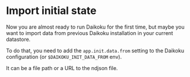 # Import initial state

Now you are almost ready to run Daikoku for the first time, but maybe you want to import data from previous Daikoku installation in your current datastore.

To do that, you need to add the `app.init.data.from` setting to the Daikoku configuration (or `$DAIKOKU_INIT_DATA_FROM` env).

It can be a file path or a URL to the ndjson file.
